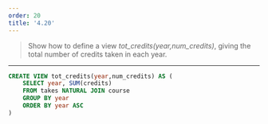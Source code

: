 ```yaml
---
order: 20
title: '4.20'
---
```

> Show how to define a view _tot_credits(year,num_credits)_, giving the total number 
> of credits taken in each year. 

--------------------------------

```sql
CREATE VIEW tot_credits(year,num_credits) AS (
    SELECT year, SUM(credits)
    FROM takes NATURAL JOIN course
    GROUP BY year
    ORDER BY year ASC
)
```